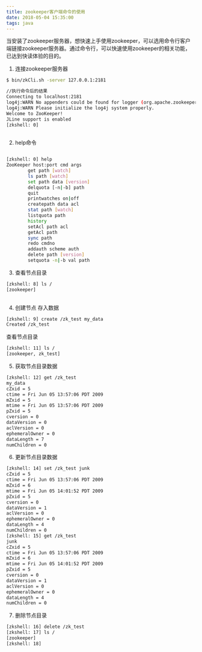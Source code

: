 ```yaml
---
title: zookeeper客户端命令的使用
date: 2018-05-04 15:35:00
tags: java
---
```


当安装了zookeeper服务器，想快速上手使用zookeeper，可以选用命令行客户端链接zookeeper服务器。通过命令行，可以快速使用zookeeper的相关功能，已达到快读体验的目的。

1. 连接zookeeper服务器

```bash
$ bin/zkCli.sh -server 127.0.0.1:2181

//执行命令后的结果
Connecting to localhost:2181
log4j:WARN No appenders could be found for logger (org.apache.zookeeper.ZooKeeper).
log4j:WARN Please initialize the log4j system properly.
Welcome to ZooKeeper!
JLine support is enabled
[zkshell: 0]
        

```

2. help命令

```bash

[zkshell: 0] help
ZooKeeper host:port cmd args
        get path [watch]
        ls path [watch]
        set path data [version]
        delquota [-n|-b] path
        quit
        printwatches on|off
        createpath data acl
        stat path [watch]
        listquota path
        history
        setAcl path acl
        getAcl path
        sync path
        redo cmdno
        addauth scheme auth
        delete path [version]
        setquota -n|-b val path


```

3. 查看节点目录

```bash
[zkshell: 8] ls /
[zookeeper]
        
```

4. 创建节点 存入数据

```bash
[zkshell: 9] create /zk_test my_data
Created /zk_test

```
查看节点目录

```bash
[zkshell: 11] ls /
[zookeeper, zk_test]

```

5. 获取节点目录数据

```bash
[zkshell: 12] get /zk_test
my_data
cZxid = 5
ctime = Fri Jun 05 13:57:06 PDT 2009
mZxid = 5
mtime = Fri Jun 05 13:57:06 PDT 2009
pZxid = 5
cversion = 0
dataVersion = 0
aclVersion = 0
ephemeralOwner = 0
dataLength = 7
numChildren = 0

```

6. 更新节点目录数据

```bash
[zkshell: 14] set /zk_test junk
cZxid = 5
ctime = Fri Jun 05 13:57:06 PDT 2009
mZxid = 6
mtime = Fri Jun 05 14:01:52 PDT 2009
pZxid = 5
cversion = 0
dataVersion = 1
aclVersion = 0
ephemeralOwner = 0
dataLength = 4
numChildren = 0
[zkshell: 15] get /zk_test
junk
cZxid = 5
ctime = Fri Jun 05 13:57:06 PDT 2009
mZxid = 6
mtime = Fri Jun 05 14:01:52 PDT 2009
pZxid = 5
cversion = 0
dataVersion = 1
aclVersion = 0
ephemeralOwner = 0
dataLength = 4
numChildren = 0
```

7. 删除节点目录

```bash
[zkshell: 16] delete /zk_test
[zkshell: 17] ls /
[zookeeper]
[zkshell: 18]
```